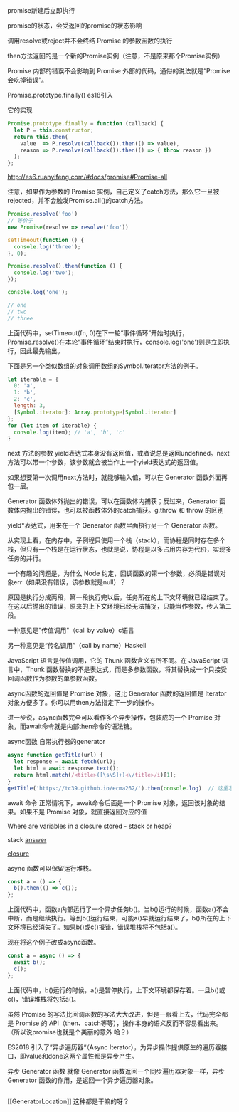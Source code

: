 promise新建后立即执行

promise的状态，会受返回的promise的状态影响

调用resolve或reject并不会终结 Promise 的参数函数的执行

then方法返回的是一个新的Promise实例（注意，不是原来那个Promise实例）

Promise 内部的错误不会影响到 Promise 外部的代码，通俗的说法就是“Promise 会吃掉错误”。

Promise.prototype.finally() es18引入

它的实现
```js
Promise.prototype.finally = function (callback) {
  let P = this.constructor;
  return this.then(
    value  => P.resolve(callback()).then(() => value),
    reason => P.resolve(callback()).then(() => { throw reason })
  );
};
```



http://es6.ruanyifeng.com/#docs/promise#Promise-all


注意，如果作为参数的 Promise 实例，自己定义了catch方法，那么它一旦被rejected，并不会触发Promise.all()的catch方法。


```js
Promise.resolve('foo')
// 等价于
new Promise(resolve => resolve('foo'))
```



```js
setTimeout(function () {
  console.log('three');
}, 0);

Promise.resolve().then(function () {
  console.log('two');
});

console.log('one');

// one
// two
// three
```

上面代码中，setTimeout(fn, 0)在下一轮“事件循环”开始时执行，Promise.resolve()在本轮“事件循环”结束时执行，console.log('one')则是立即执行，因此最先输出。


下面是另一个类似数组的对象调用数组的Symbol.iterator方法的例子。

```js
let iterable = {
  0: 'a',
  1: 'b',
  2: 'c',
  length: 3,
  [Symbol.iterator]: Array.prototype[Symbol.iterator]
};
for (let item of iterable) {
  console.log(item); // 'a', 'b', 'c'
}
```



next 方法的参数
yield表达式本身没有返回值，或者说总是返回undefined。next方法可以带一个参数，该参数就会被当作上一个yield表达式的返回值。


如果想要第一次调用next方法时，就能够输入值，可以在 Generator 函数外面再包一层。


Generator 函数体外抛出的错误，可以在函数体内捕获；反过来，Generator 函数体内抛出的错误，也可以被函数体外的catch捕获。g.throw 和 throw 的区别


yield*表达式，用来在一个 Generator 函数里面执行另一个 Generator 函数。


从实现上看，在内存中，子例程只使用一个栈（stack），而协程是同时存在多个栈，但只有一个栈是在运行状态，也就是说，协程是以多占用内存为代价，实现多任务的并行。



一个有趣的问题是，为什么 Node 约定，回调函数的第一个参数，必须是错误对象err（如果没有错误，该参数就是null）？

原因是执行分成两段，第一段执行完以后，任务所在的上下文环境就已经结束了。在这以后抛出的错误，原来的上下文环境已经无法捕捉，只能当作参数，传入第二段。



一种意见是"传值调用"（call by value）c语言

另一种意见是“传名调用”（call by name）Haskell


JavaScript 语言是传值调用，它的 Thunk 函数含义有所不同。在 JavaScript 语言中，Thunk 函数替换的不是表达式，而是多参数函数，将其替换成一个只接受回调函数作为参数的单参数函数。



async函数的返回值是 Promise 对象，这比 Generator 函数的返回值是 Iterator 对象方便多了。你可以用then方法指定下一步的操作。

进一步说，async函数完全可以看作多个异步操作，包装成的一个 Promise 对象，而await命令就是内部then命令的语法糖。


async函数 自带执行器的generator


```js
async function getTitle(url) {
  let response = await fetch(url);
  let html = await response.text();
  return html.match(/<title>([\s\S]+)<\/title>/i)[1];
}
getTitle('https://tc39.github.io/ecma262/').then(console.log)  // 这里写的足够骚气，可以的 老铁
```



await 命令
正常情况下，await命令后面是一个 Promise 对象，返回该对象的结果。如果不是 Promise 对象，就直接返回对应的值


Where are variables in a closure stored - stack or heap?

stack [answer](https://stackoverflow.com/questions/29225834/where-are-variables-in-a-closure-stored-stack-or-heap)

[closure](https://stackoverflow.com/questions/111102/how-do-javascript-closures-work?rq=1)



async 函数可以保留运行堆栈。

```js
const a = () => {
  b().then(() => c());
};
```

上面代码中，函数a内部运行了一个异步任务b()。当b()运行的时候，函数a()不会中断，而是继续执行。等到b()运行结束，可能a()早就运行结束了，b()所在的上下文环境已经消失了。如果b()或c()报错，错误堆栈将不包括a()。

现在将这个例子改成async函数。

```js
const a = async () => {
  await b();
  c();
};
```

上面代码中，b()运行的时候，a()是暂停执行，上下文环境都保存着。一旦b()或c()，错误堆栈将包括a()。


虽然 Promise 的写法比回调函数的写法大大改进，但是一眼看上去，代码完全都是 Promise 的 API（then、catch等等），操作本身的语义反而不容易看出来。 （所以说promise也就是个美丽的意外 哈？）


ES2018 引入了”异步遍历器“（Async Iterator），为异步操作提供原生的遍历器接口，即value和done这两个属性都是异步产生。




异步 Generator 函数
就像 Generator 函数返回一个同步遍历器对象一样，异步 Generator 函数的作用，是返回一个异步遍历器对象。















```js

```





[[GeneratorLocation]] 这种都是干嘛的呀？
